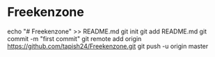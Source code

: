 # Freekenzone
echo "# Freekenzone" >> README.md
git init
git add README.md
git commit -m "first commit"
git remote add origin https://github.com/tapish24/Freekenzone.git
git push -u origin master
                
